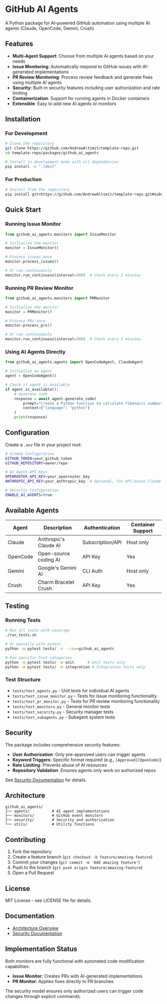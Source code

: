 # GitHub AI Agents

A Python package for AI-powered GitHub automation using multiple AI agents (Claude, OpenCode, Gemini, Crush).

## Features

- **Multi-Agent Support**: Choose from multiple AI agents based on your needs
- **Issue Monitoring**: Automatically respond to GitHub issues with AI-generated implementations
- **PR Review Monitoring**: Process review feedback and generate fixes using multiple AI agents
- **Security**: Built-in security features including user authorization and rate limiting
- **Containerization**: Support for running agents in Docker containers
- **Extensible**: Easy to add new AI agents or monitors

## Installation

### For Development

```bash
# Clone the repository
git clone https://github.com/AndrewAltimit/template-repo.git
cd template-repo/packages/github_ai_agents

# Install in development mode with all dependencies
pip install -e ".[dev]"
```

### For Production

```bash
# Install from the repository
pip install git+https://github.com/AndrewAltimit/template-repo.git#subdirectory=packages/github_ai_agents
```

## Quick Start

### Running Issue Monitor

```python
from github_ai_agents.monitors import IssueMonitor

# Initialize the monitor
monitor = IssueMonitor()

# Process issues once
monitor.process_issues()

# Or run continuously
monitor.run_continuous(interval=300)  # Check every 5 minutes
```

### Running PR Review Monitor

```python
from github_ai_agents.monitors import PRMonitor

# Initialize the monitor
monitor = PRMonitor()

# Process PRs once
monitor.process_prs()

# Or run continuously
monitor.run_continuous(interval=300)  # Check every 5 minutes
```

### Using AI Agents Directly

```python
from github_ai_agents.agents import OpenCodeAgent, ClaudeAgent

# Initialize an agent
agent = OpenCodeAgent()

# Check if agent is available
if agent.is_available():
    # Generate code
    response = await agent.generate_code(
        prompt="Create a Python function to calculate fibonacci numbers",
        context={"language": "python"}
    )
    print(response)
```

## Configuration

Create a `.env` file in your project root:

```bash
# GitHub Configuration
GITHUB_TOKEN=your_github_token
GITHUB_REPOSITORY=owner/repo

# AI Agent API Keys
OPENROUTER_API_KEY=your_openrouter_key
ANTHROPIC_API_KEY=your_anthropic_key  # Optional, for API-based Claude

# Security Configuration
ENABLE_AI_AGENTS=true
```

## Available Agents

| Agent | Description | Authentication | Container Support |
|-------|-------------|----------------|-------------------|
| Claude | Anthropic's Claude AI | Subscription/API | Host only |
| OpenCode | Open-source coding AI | API Key | Yes |
| Gemini | Google's Gemini AI | CLI Auth | Host only |
| Crush | Charm Bracelet Crush | API Key | Yes |

## Testing

### Running Tests

```bash
# Run all tests with coverage
./run_tests.sh

# Or manually with pytest
python -m pytest tests/ -v --cov=github_ai_agents

# Run specific test categories
python -m pytest tests/ -m unit      # Unit tests only
python -m pytest tests/ -m integration # Integration tests only
```

### Test Structure

- `tests/test_agents.py` - Unit tests for individual AI agents
- `tests/test_issue_monitor.py` - Tests for issue monitoring functionality
- `tests/test_pr_monitor.py` - Tests for PR review monitoring functionality
- `tests/test_monitors.py` - General monitor tests
- `tests/test_security.py` - Security manager tests
- `tests/test_subagents.py` - Subagent system tests

## Security

The package includes comprehensive security features:

- **User Authorization**: Only pre-approved users can trigger agents
- **Keyword Triggers**: Specific format required (e.g., `[Approved][OpenCode]`)
- **Rate Limiting**: Prevents abuse of AI resources
- **Repository Validation**: Ensures agents only work on authorized repos

See [Security Documentation](docs/security.md) for details.

## Architecture

```
github_ai_agents/
├── agents/          # AI agent implementations
├── monitors/        # GitHub event monitors
├── security/        # Security and authorization
└── utils/           # Utility functions
```

## Contributing

1. Fork the repository
2. Create a feature branch (`git checkout -b feature/amazing-feature`)
3. Commit your changes (`git commit -m 'Add amazing feature'`)
4. Push to the branch (`git push origin feature/amazing-feature`)
5. Open a Pull Request

## License

MIT License - see LICENSE file for details.

## Documentation

- [Architecture Overview](docs/architecture.md)
- [Security Documentation](docs/security.md)

## Implementation Status

Both monitors are fully functional with automated code modification capabilities:

- **Issue Monitor**: Creates PRs with AI-generated implementations
- **PR Monitor**: Applies fixes directly to PR branches

The security model ensures only authorized users can trigger code changes through explicit commands.

